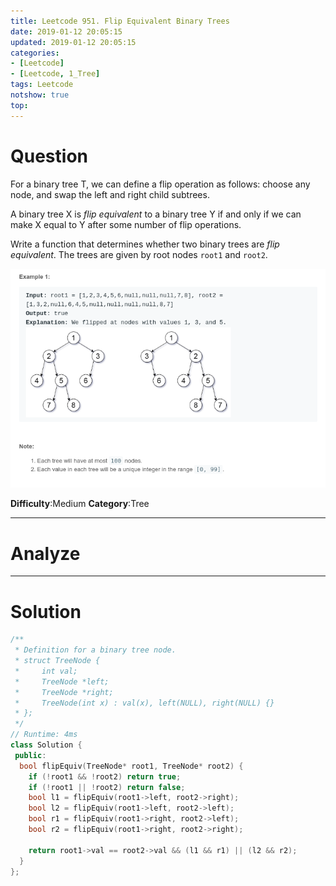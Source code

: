 ```yaml
---
title: Leetcode 951. Flip Equivalent Binary Trees
date: 2019-01-12 20:05:15
updated: 2019-01-12 20:05:15
categories: 
- [Leetcode]
- [Leetcode, 1_Tree]
tags: Leetcode
notshow: true
top:
---
```


# Question

For a binary tree T, we can define a flip operation as follows: choose any node, and swap the left and right child subtrees.

A binary tree X is  _flip equivalent_  to a binary tree Y if and only if we can make X equal to Y after some number of flip operations.

Write a function that determines whether two binary trees are  _flip equivalent_. The trees are given by root nodes  `root1`  and  `root2`.

![](/images/in-post/2019-01-12-Leetcode-951-Flip-Equivalent-Binary-Trees/2019-01-12-20-06-17.png)

**Difficulty**:Medium
**Category**:Tree

<!-- more -->

------------

# Analyze

------------

# Solution

```cpp
/**
 * Definition for a binary tree node.
 * struct TreeNode {
 *     int val;
 *     TreeNode *left;
 *     TreeNode *right;
 *     TreeNode(int x) : val(x), left(NULL), right(NULL) {}
 * };
 */
// Runtime: 4ms
class Solution {
 public:
  bool flipEquiv(TreeNode* root1, TreeNode* root2) {
    if (!root1 && !root2) return true;
    if (!root1 || !root2) return false;
    bool l1 = flipEquiv(root1->left, root2->right);
    bool l2 = flipEquiv(root1->left, root2->left);
    bool r1 = flipEquiv(root1->right, root2->left);
    bool r2 = flipEquiv(root1->right, root2->right);

    return root1->val == root2->val && (l1 && r1) || (l2 && r2);
  }
};
```

<!-- 
------------

# Leetcode Question Summary


------------ -->
